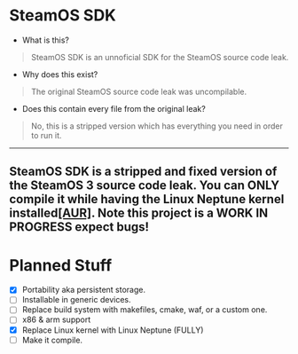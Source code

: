 # SteamOS SDK
- What is this?
> SteamOS SDK is an unnoficial SDK for the SteamOS source code leak.
- Why does this exist?
> The original SteamOS source code leak was uncompilable.
- Does this contain every file from the original leak?
> No, this is a stripped version which has everything you need in order to run it.
---
SteamOS SDK is a stripped and fixed version of the SteamOS 3 source code leak. You can ONLY compile it
while having the Linux Neptune kernel installed[[AUR]](https://aur.archlinux.org/packages/linux-neptune-65).
Note this project is a **WORK IN PROGRESS** expect bugs!
---
# Planned Stuff
- [X] Portability aka persistent storage.
- [ ] Installable in generic devices.
- [ ] Replace build system with makefiles, cmake, waf, or a custom one.
- [ ] x86 & arm support 
- [X] Replace Linux kernel with Linux Neptune (FULLY)
- [ ] Make it compile.

